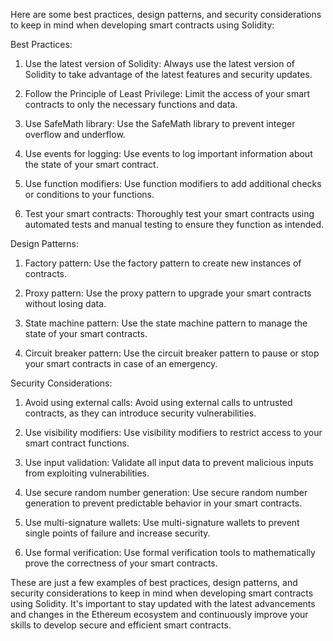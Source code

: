 Here are some best practices, design patterns, and security considerations to keep in mind when developing smart contracts using Solidity:

Best Practices:
1. Use the latest version of Solidity: Always use the latest version of Solidity to take advantage of the latest features and security updates.

2. Follow the Principle of Least Privilege: Limit the access of your smart contracts to only the necessary functions and data.

3. Use SafeMath library: Use the SafeMath library to prevent integer overflow and underflow.

4. Use events for logging: Use events to log important information about the state of your smart contract.

5. Use function modifiers: Use function modifiers to add additional checks or conditions to your functions.

6. Test your smart contracts: Thoroughly test your smart contracts using automated tests and manual testing to ensure they function as intended.

Design Patterns:
1. Factory pattern: Use the factory pattern to create new instances of contracts.

2. Proxy pattern: Use the proxy pattern to upgrade your smart contracts without losing data.

3. State machine pattern: Use the state machine pattern to manage the state of your smart contracts.

4. Circuit breaker pattern: Use the circuit breaker pattern to pause or stop your smart contracts in case of an emergency.

Security Considerations:
1. Avoid using external calls: Avoid using external calls to untrusted contracts, as they can introduce security vulnerabilities.

2. Use visibility modifiers: Use visibility modifiers to restrict access to your smart contract functions.

3. Use input validation: Validate all input data to prevent malicious inputs from exploiting vulnerabilities.

4. Use secure random number generation: Use secure random number generation to prevent predictable behavior in your smart contracts.

5. Use multi-signature wallets: Use multi-signature wallets to prevent single points of failure and increase security.

6. Use formal verification: Use formal verification tools to mathematically prove the correctness of your smart contracts.

These are just a few examples of best practices, design patterns, and security considerations to keep in mind when developing smart contracts using Solidity. It's important to stay updated with the latest advancements and changes in the Ethereum ecosystem and continuously improve your skills to develop secure and efficient smart contracts.
